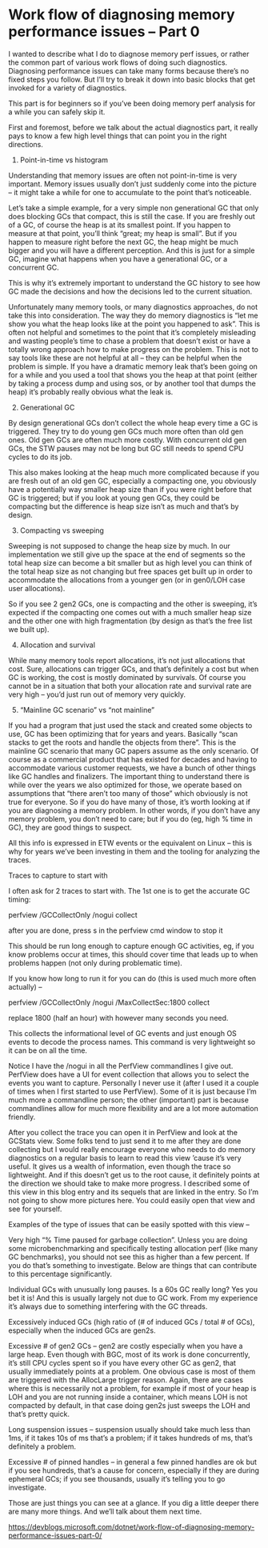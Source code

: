 <h1>Work flow of diagnosing memory performance issues – Part 0</h1>

I wanted to describe what I do to diagnose memory perf issues, or rather the common part of various work flows of doing such diagnostics. Diagnosing performance issues can take many forms because there’s no fixed steps you follow. But I’ll try to break it down into basic blocks that get invoked for a variety of diagnostics.

This part is for beginners so if you’ve been doing memory perf analysis for a while you can safely skip it.

First and foremost, before we talk about the actual diagnostics part, it really pays to know a few high level things that can point you in the right directions.

1) Point-in-time vs histogram

Understanding that memory issues are often not point-in-time is very important. Memory issues usually don’t just suddenly come into the picture – it might take a while for one to accumulate to the point that’s noticeable.

Let’s take a simple example, for a very simple non generational GC that only does blocking GCs that compact, this is still the case. If you are freshly out of a GC, of course the heap is at its smallest point. If you happen to measure at that point, you’ll think “great; my heap is small”. But if you happen to measure right before the next GC, the heap might be much bigger and you will have a different perception. And this is just for a simple GC, imagine what happens when you have a generational GC, or a concurrent GC.

This is why it’s extremely important to understand the GC history to see how GC made the decisions and how the decisions led to the current situation.

Unfortunately many memory tools, or many diagnostics approaches, do not take this into consideration. The way they do memory diagnostics is “let me show you what the heap looks like at the point you happened to ask”. This is often not helpful and sometimes to the point that it’s completely misleading and wasting people’s time to chase a problem that doesn’t exist or have a totally wrong approach how to make progress on the problem. This is not to say tools like these are not helpful at all – they can be helpful when the problem is simple. If you have a dramatic memory leak that’s been going on for a while and you used a tool that shows you the heap at that point (either by taking a process dump and using sos, or by another tool that dumps the heap) it’s probably really obvious what the leak is.

2) Generational GC

By design generational GCs don’t collect the whole heap every time a GC is triggered. They try to do young gen GCs much more often than old gen ones. Old gen GCs are often much more costly. With concurrent old gen GCs, the STW pauses may not be long but GC still needs to spend CPU cycles to do its job.

This also makes looking at the heap much more complicated because if you are fresh out of an old gen GC, especially a compacting one, you obviously have a potentially way smaller heap size than if you were right before that GC is triggered; but if you look at young gen GCs, they could be compacting but the difference is heap size isn’t as much and that’s by design.

3) Compacting vs sweeping

Sweeping is not supposed to change the heap size by much. In our implementation we still give up the space at the end of segments so the total heap size can become a bit smaller but as high level you can think of the total heap size as not changing but free spaces get built up in order to accommodate the allocations from a younger gen (or in gen0/LOH case user allocations).

So if you see 2 gen2 GCs, one is compacting and the other is sweeping, it’s expected if the compacting one comes out with a much smaller heap size and the other one with high fragmentation (by design as that’s the free list we built up).

4) Allocation and survival

While many memory tools report allocations, it’s not just allocations that cost. Sure, allocations can trigger GCs, and that’s definitely a cost but when GC is working, the cost is mostly dominated by survivals. Of course you cannot be in a situation that both your allocation rate and survival rate are very high – you’d just run out of memory very quickly.

5) “Mainline GC scenario” vs “not mainline”

If you had a program that just used the stack and created some objects to use, GC has been optimizing that for years and years. Basically “scan stacks to get the roots and handle the objects from there”. This is the mainline GC scenario that many GC papers assume as the only scenario. Of course as a commercial product that has existed for decades and having to accommodate various customer requests, we have a bunch of other things like GC handles and finalizers. The important thing to understand there is while over the years we also optimized for those, we operate based on assumptions that “there aren’t too many of those” which obviously is not true for everyone. So if you do have many of those, it’s worth looking at if you are diagnosing a memory problem. In other words, if you don’t have any memory problem, you don’t need to care; but if you do (eg, high % time in GC), they are good things to suspect.

All this info is expressed in ETW events or the equivalent on Linux – this is why for years we’ve been investing in them and the tooling for analyzing the traces.

Traces to capture to start with

I often ask for 2 traces to start with. The 1st one is to get the accurate GC timing:

perfview /GCCollectOnly /nogui collect

after you are done, press s in the perfview cmd window to stop it

This should be run long enough to capture enough GC activities, eg, if you know problems occur at times, this should cover time that leads up to when problems happen (not only during problematic time).

If you know how long to run it for you can do (this is used much more often actually) –

perfview /GCCollectOnly /nogui /MaxCollectSec:1800 collect

replace 1800 (half an hour) with however many seconds you need.

This collects the informational level of GC events and just enough OS events to decode the process names. This command is very lightweight so it can be on all the time.

Notice I have the /nogui in all the PerfView commandlines I give out. PerfView does have a UI for event collection that allows you to select the events you want to capture. Personally I never use it (after I used it a couple of times when I first started to use PerfView). Some of it is just because I’m much more a commandline person; the other (important) part is because commandlines allow for much more flexibility and are a lot more automation friendly.

After you collect the trace you can open it in PerfView and look at the GCStats view. Some folks tend to just send it to me after they are done collecting but I would really encourage everyone who needs to do memory diagnostics on a regular basis to learn to read this view ’cause it’s very useful. It gives us a wealth of information, even though the trace so lightweight. And if this doesn’t get us to the root cause, it definitely points at the direction we should take to make more progress. I described some of this view in this blog entry and its sequels that are linked in the entry. So I’m not going to show more pictures here. You could easily open that view and see for yourself.

Examples of the type of issues that can be easily spotted with this view –

Very high “% Time paused for garbage collection”. Unless you are doing some microbenchmarking and specifically testing allocation perf (like many GC benchmarks), you should not see this as higher than a few percent. If you do that’s something to investigate. Below are things that can contribute to this percentage significantly.

Individual GCs with unusually long pauses. Is a 60s GC really long? Yes you bet it is! And this is usually largely not due to GC work. From my experience it’s always due to something interfering with the GC threads.

Excessively induced GCs (high ratio of (# of induced GCs / total # of GCs), especially when the induced GCs are gen2s.

Excessive # of gen2 GCs – gen2 are costly especially when you have a large heap. Even though with BGC, most of its work is done concurrently, it’s still CPU cycles spent so if you have every other GC as gen2, that usually immediately points at a problem. One obvious case is most of them are triggered with the AllocLarge trigger reason. Again, there are cases where this is necessarily not a problem, for example if most of your heap is LOH and you are not running inside a container, which means LOH is not compacted by default, in that case doing gen2s just sweeps the LOH and that’s pretty quick.

Long suspension issues – suspension usually should take much less than 1ms, if it takes 10s of ms that’s a problem; if it takes hundreds of ms, that’s definitely a problem.

Excessive # of pinned handles – in general a few pinned handles are ok but if you see hundreds, that’s a cause for concern, especially if they are during ephemeral GCs; if you see thousands, usually it’s telling you to go investigate.

Those are just things you can see at a glance. If you dig a little deeper there are many more things. And we’ll talk about them next time.

https://devblogs.microsoft.com/dotnet/work-flow-of-diagnosing-memory-performance-issues-part-0/